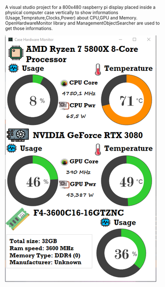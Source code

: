 A visual studio project for a 800x480 raspberry pi display placed inside a physical computer case vertically to show informations (Usage,Temprature,Clocks,Power) about CPU,GPU and Memory. OpenHardwareMonitor library and ManagementObjectSearcher are used to get those informations.

![](Images/Screenshot.png)
